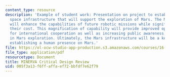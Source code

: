 ```yaml
---
content_type: resource
description: 'Example of student work: Presentation on project to establish an enabling
  space infrastructure that will support the exploration of Mars. The Mars infrastructure
  will enhance the capabilities of future robotic missions while significantly reducing
  their cost. This magnification of capability will provide improved opportunities
  for international cooperation as well as increasing public awareness and involvement
  in Mars exploration. Ultimately, the Mars infrastructure will be a key enabler for
  establishing a human presence on Mars.'
file: https://ol-ocw-studio-app-production.s3.amazonaws.com/courses/16-89j-space-systems-engineering-spring-2007/005f3a13f6ffaffaef72bbfdf7e62f79_presentation_00.pdf
file_type: application/pdf
resourcetype: Document
title: MINERVA Critical Design Review
uid: 005f3a13-f6ff-affa-ef72-bbfdf7e62f79
---
```

